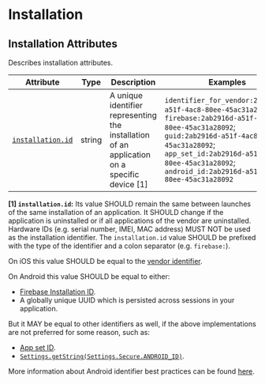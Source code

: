 <!-- NOTE: THIS FILE IS AUTOGENERATED. DO NOT EDIT BY HAND. -->
<!-- see templates/registry/markdown/attribute_namespace.md.j2 -->

# Installation

## Installation Attributes

Describes installation attributes.

| Attribute | Type | Description | Examples | Stability |
|---|---|---|---|---|
| <a id="installation-id" href="#installation-id">`installation.id`</a> | string | A unique identifier representing the installation of an application on a specific device [1] | `identifier_for_vendor:2ab2916d-a51f-4ac8-80ee-45ac31a28092`; `firebase:2ab2916d-a51f-4ac8-80ee-45ac31a28092`; `guid:2ab2916d-a51f-4ac8-80ee-45ac31a28092`; `app_set_id:2ab2916d-a51f-4ac8-80ee-45ac31a28092`; `android_id:2ab2916d-a51f-4ac8-80ee-45ac31a28092` | ![Development](https://img.shields.io/badge/-development-blue) |

**[1] `installation.id`:** Its value SHOULD remain the same between launches of the same installation of an application.
It SHOULD change if the application is uninstalled or if all applications of the vendor are uninstalled.
Hardware IDs (e.g. serial number, IMEI, MAC address) MUST NOT be used as the installation identifier.
The `installation.id` value SHOULD be prefixed with the type of the identifier and a colon separator (e.g. `firebase:`).

On iOS this value SHOULD be equal to the [vendor identifier](https://developer.apple.com/documentation/uikit/uidevice/identifierforvendor).

On Android this value SHOULD be equal to either:

- [Firebase Installation ID](https://firebase.google.com/docs/projects/manage-installations).
- A globally unique UUID which is persisted across sessions in your application.

But it MAY be equal to other identifiers as well, if the above implementations are not preferred for some reason, such as:

- [App set ID](https://developer.android.com/identity/app-set-id).
- [`Settings.getString(Settings.Secure.ANDROID_ID)`](https://developer.android.com/reference/android/provider/Settings.Secure#ANDROID_ID).

More information about Android identifier best practices can be found [here](https://developer.android.com/training/articles/user-data-ids).
